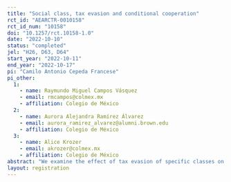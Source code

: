```yaml
---
title: "Social class, tax evasion and conditional cooperation"
rct_id: "AEARCTR-0010158"
rct_id_num: "10158"
doi: "10.1257/rct.10158-1.0"
date: "2022-10-10"
status: "completed"
jel: "H26, D63, D64"
start_year: "2022-10-11"
end_year: "2022-10-17"
pi: "Camilo Antonio Cepeda Francese"
pi_other:
  1:
    - name: Raymundo Miguel Campos Vásquez
    - email: rmcampos@colmex.mx
    - affiliation: Colegio de México
  2:
    - name: Aurora Alejandra Ramírez Álvarez
    - email: aurora_ramirez_alvarez@alumni.brown.edu
    - affiliation: Colegio de México
  3:
    - name: Alice Krozer
    - email: akrozer@colmex.mx
    - affiliation: Colegio de México
abstract: "We examine the effect of tax evasion of specific classes on the willingness to pay taxes."
layout: registration
---
```


